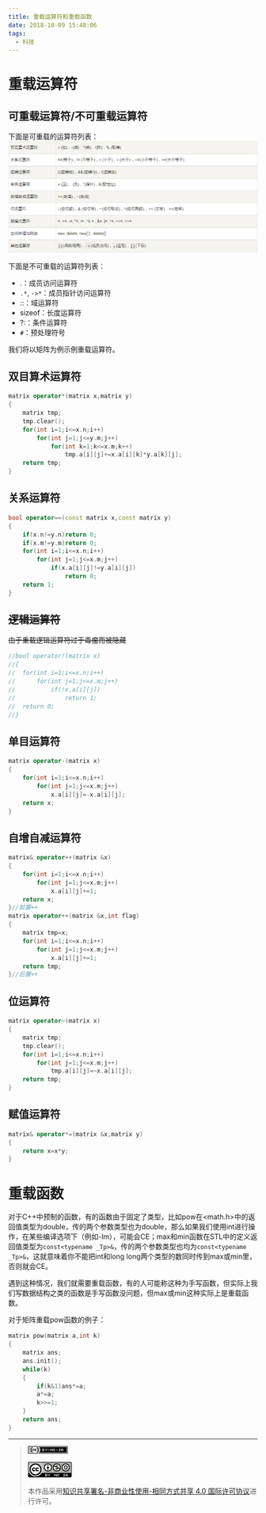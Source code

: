 ```yaml
---
title: 重载运算符和重载函数
date: 2018-10-09 15:48:06
tags: 
  - 科技
---
```


# 重载运算符
## 可重载运算符/不可重载运算符
下面是可重载的运算符列表：
![可重载运算符列表](/pic/QQ浏览器截图20181018105607.png)

下面是不可重载的运算符列表：
- .：成员访问运算符
- ```.*```, ```->*```：成员指针访问运算符
- ::：域运算符
- sizeof：长度运算符
- ?:：条件运算符
- ```#```：预处理符号

我们将以矩阵为例示例重载运算符。
## 双目算术运算符
```cpp
matrix operator*(matrix x,matrix y)
{
	matrix tmp;
	tmp.clear();
	for(int i=1;i<=x.n;i++)
		for(int j=1;j<=y.m;j++)
			for(int k=1;k<=x.m;k++)
				tmp.a[i][j]+=x.a[i][k]*y.a[k][j];
	return tmp;
}
```
## 关系运算符
```cpp
bool operator==(const matrix x,const matrix y)
{
	if(x.n!=y.n)return 0;
	if(x.m!=y.m)return 0;
	for(int i=1;i<=x.n;i++)
		for(int j=1;j<=x.m;j++)
			if(x.a[i][j]!=y.a[i][j])
				return 0;
	return 1;
}
```
## ~~逻辑运算符~~
~~由于重载逻辑运算符过于毒瘤而被隐藏~~
```cpp
//bool operator!(matrix x)
//{
//	for(int i=1;i<=x.n;i++)
//		for(int j=1;j<=x.m;j++)
//			if(!x.a[i][j])
//				return 1;
//	return 0;
//} 
```
## 单目运算符
```cpp
matrix operator-(matrix x)
{
	for(int i=1;i<=x.n;i++)
		for(int j=1;j<=x.m;j++)
			x.a[i][j]=-x.a[i][j];
	return x;
} 
```
## 自增自减运算符
```cpp
matrix& operator++(matrix &x)
{
	for(int i=1;i<=x.n;i++)
		for(int j=1;j<=x.m;j++)
			x.a[i][j]+=1;
	return x;
}//前置++ 
matrix operator++(matrix &x,int flag)
{
	matrix tmp=x;
	for(int i=1;i<=x.n;i++)
		for(int j=1;j<=x.m;j++)
			x.a[i][j]+=1;
	return tmp;
}//后置++ 
```
## 位运算符
```cpp
matrix operator~(matrix x)
{
	matrix tmp;
	tmp.clear();
	for(int i=1;i<=x.n;i++)
		for(int j=1;j<=x.m;j++)
			tmp.a[i][j]=~x.a[i][j];
	return tmp;
} 
```
## 赋值运算符
```cpp
matrix& operator*=(matrix &x,matrix y)
{
	return x=x*y;
}
```
# 重载函数
对于C++中预制的函数，有的函数由于固定了类型，比如pow在<math.h>中的返回值类型为double，传的两个参数类型也为double，那么如果我们使用int进行操作，在某些编译选项下（例如-lm），可能会CE；max和min函数在STL中的定义返回值类型为```const<typename _Tp>&```，传的两个参数类型也均为```const<typename _Tp>&```，这就意味着你不能把int和long long两个类型的数同时传到max或min里，否则就会CE。

遇到这种情况，我们就需要重载函数，有的人可能称这种为手写函数，但实际上我们写数据结构之类的函数是手写函数没问题，但max或min这种实际上是重载函数。

对于矩阵重载pow函数的例子：
```cpp
matrix pow(matrix a,int k)
{
	matrix ans;
	ans.init();
	while(k)
	{
		if(k&1)ans*=a;
		a*=a;
		k>>=1;
	}
	return ans;
}
```

------------

> [![知识共享许可协议](/pic/license/BY-NC-SA_80x15.png)](https://creativecommons.org/licenses/by-nc-sa/4.0/deed.zh)
> 
> [![知识共享许可协议](/pic/license/BY-NC-SA_88x31.png)](https://creativecommons.org/licenses/by-nc-sa/4.0/deed.zh)
> 
> 本作品采用[知识共享署名-非商业性使用-相同方式共享 4.0 国际许可协议](https://creativecommons.org/licenses/by-nc-sa/4.0/deed.zh)进行许可。